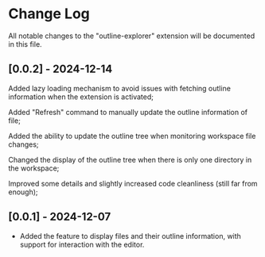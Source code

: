 # Change Log

All notable changes to the "outline-explorer" extension will be documented in this file.

## [0.0.2] - 2024-12-14

Added lazy loading mechanism to avoid issues with fetching outline information when the extension is activated;

Added "Refresh" command to manually update the outline information of file;

Added the ability to update the outline tree when monitoring workspace file changes;

Changed the display of the outline tree when there is only one directory in the workspace;

Improved some details and slightly increased code cleanliness (still far from enough);

## [0.0.1] - 2024-12-07

- Added the feature to display files and their outline information, with support for interaction with the editor.
